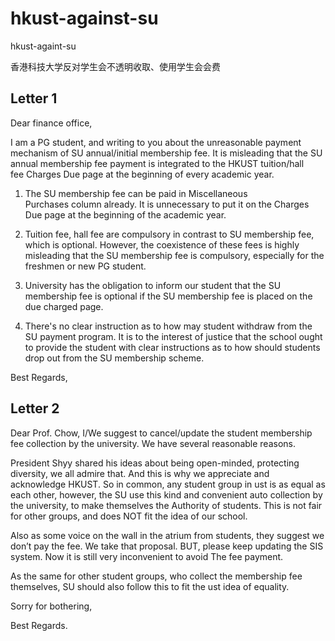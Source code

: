 # hkust-against-su

hkust-againt-su

香港科技大学反对学生会不透明收取、使用学生会会费

## Letter 1

Dear finance office,

I am a PG student, and writing to you about the unreasonable payment mechanism of SU annual/initial membership fee. It is misleading that the SU annual membership fee payment is integrated to the HKUST tuition/hall fee Charges Due page at the beginning of every academic year.

1. The SU membership fee can be paid in Miscellaneous Purchases column already. It is unnecessary to put it on the Charges Due page at the beginning of the academic year.

2. Tuition fee, hall fee are compulsory in contrast to SU membership fee, which is optional. However, the coexistence of these fees is highly misleading that the SU membership fee is compulsory, especially for the freshmen or new PG student.

3. University has the obligation to inform our student that the SU membership fee is optional if the SU membership fee is placed on the due charged page.

4. There's no clear instruction as to how may student withdraw from the SU payment program. It is to the interest of justice that the school ought to provide the student with clear instructions as to how should students drop out from the SU membership scheme.

Best Regards,

## Letter 2

Dear Prof. Chow,
I/We suggest to cancel/update the student membership fee collection by the university.
We have several reasonable reasons.

President Shyy shared his ideas about being open-minded, protecting diversity, we all admire that.
And this is why we appreciate and acknowledge HKUST.
So in common, any student group in ust is as equal as each other, however, the SU use this kind and convenient auto collection by the university, to make themselves the Authority of students. This is not fair for other groups, and does NOT fit the idea of our school.

Also as some voice on the wall in the atrium from students, they suggest we don’t pay the fee. We take that proposal. BUT, please keep updating the SIS system. Now it is still very inconvenient to avoid The fee payment.

As the same for other student groups, who collect the membership fee themselves, SU should also follow this to fit the ust idea of equality.

Sorry for bothering,

Best Regards.
